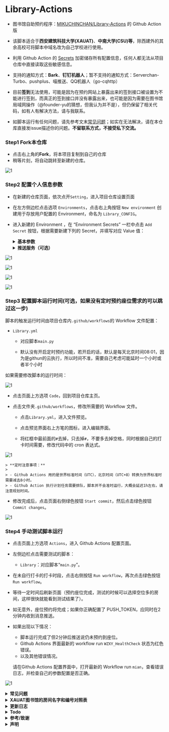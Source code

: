 # Library-Actions

- 图书馆自助预约程序：[MIKUCHINCHAN/Library-Actions](https://github.com/MIKUCHINCHAN/Library-Actions) 的 Github Action 版


- 该脚本适合于**西安建筑科技大学(XAUAT)**、**中南大学(CSU)等**，除西建外的其余高校可将脚本中域名改为自己学校进行使用。
- 利用 Github Action 的 [Secrets](https://docs.github.com/cn/actions/reference/encrypted-Secrets) 加密储存所有配置信息，任何人都无法从项目仓库中直接读取这些敏感信息。
- 支持的通知方式：**Bark**、**钉钉机器人**；暂不支持的通知方式：Serverchan-Turbo、pushplus、喵推送、QQ机器人（go-cqhttp）

- 目前**签到**无法使用，可能是因为在预约网站上暴露出来的签到接口被设置为不能进行签到，而真正的签到接口并没有暴露出来，也可能是因为需要在图书馆局域网操作（@founder-yu的猜想，但我认为并不是），但仍保留了相关代码，如有人有解决方法，请与我联系。

- 如脚本运行有任何问题，请先参考文末[常见问题](#常见问题)；如实在无法解决，请在本仓库直接发issue描述你的问题。**不留联系方式，不接受私下交流。**



### Step1 Fork本仓库

- 点击右上角的**Fork**，将本项目复制到自己的仓库
- 稍等片刻，将自动跳转至新建的仓库。

![1](https://github.com/MIKUCHINCHAN/Library-Actions/blob/main/pic/1.PNG)

### Step2 配置个人信息参数

- 在新建的仓库页面，依次点开`Setting`，进入项目仓库设置页面

- 在左方侧边栏点击选项 `Environments`，点击右上角按钮 `New environment` 创建用于存放用户配置的 Environment，命名为 `Library_CONFIG`。

- 进入新建的 Environment ，在 “Environment Secrets” 一栏中点击 `Add Secret` 按钮，根据需要新建下列的 Secret，并填写对应 Value 值：

  <details>
  <summary><b>基本参数</b></summary>

  - `USERNAME`：学号，e.g.`1902222334`

  - `PASSWORD`：图书馆账号密码，e.g.`WFAWCWAdcaw1!`

  - `AREA_ID`：想要预约的房间编号，写在方括号中，若想添加其他的或者不知道自己学校的房间编号，可以先随便写如[8,10]运行脚本，之后会显示出其他房间的编号，再自行添加或者更改，同时优先考虑高楼层，且房间中优先考虑大座位号，e.g.`[10,8]`

  - `BANNED_SEAT`（无需求可跳过）：绝对不要的座位号，对于AREA_ID中的房间，不要求必须给绝对不要的座位号，可以一个房间给一个不给，同时对于不在AREA_ID中的房间，在这里也可以给绝对不要的座位号，格式为{房间1号ID:[座位号1,座位号2,座位号3,.....]，房间2号ID:...,...}，e.g.`{8:[1,2,3,4,5,6],10:[1,2,3,4]}`

  - `SELECT_WAY`（无需求可跳过）：筛选座位的方式，可选的为1和2，e.g.`1`

    - 方式1，优先级在于房间：优先`AREA_ID`中第一个房间的所有位置，其次为`AREA_ID`中第二个房间的所有位置，且同一房间中的大号优先
    - 方式2，优先级在于座位号：一级优先的是某几个房间的某些位置，二级优先为某几个房间的另外某些位置……

  - `OK_SEAT`（无需求可跳过，若SELECT_WAY=2则该项必填）： 除了BANNED_SEAT以外座位号的倾向，即一个房间中哪些位置比较喜欢 

    - 当SELECT_WAY为1时，无需填写

    - 当SELECT_WAY为2时，需填写房间和座位号的排序，房间ID对应的列表内，越靠前的列表越是倾向（倾向分级），如{8:[[43,44,],[57],[31]],10:[[1,2],[4]]} ，这里的优先级是 8号房间的43号和44号>10号房间的1号和2号>8号房间的57号>10号房间的4号>8号房间的31号>8号房间的剩余号码>10号房间的剩余号码，e.g.`{8:[[43,44,45,46,47,48,49,50,51,52,53,54,59,60,61,64,],[57,58],[31,32,33,34,35,36,37,38,39,40,41,42]],10:[[1,2,3],[1,2,3]]} `

      > - 若AREA_ID中的房间顺序与此处相矛盾，那么以此处为准
      >
      > - 从python3.6开始，dict的插入变为有序，即字典整体变的有序；而之前的版本，比如python2.7，对于字典的插入是乱序的，即插入a,b,c，返回结果顺序可能是a,c,b。

  - `OTHERS_ACCOUNT_USERNAME_1`（无需求可跳过）： 其他人的账号，该项可以重复，即还可以有`OTHERS_ACCOUNT_USERNAME_2`、`OTHERS_ACCOUNT_USERNAME_3`(目前支持10人)等，若填写则代表开启**场外救援模式**，即按常规预约了30分钟内必须通过闸机进行签到，但可以通过在预约后第25分钟时，若自己账号今日还没取消过预约，那么可以取消一次，同时登陆其他账号预约同一个座位，当到第25分钟时，重复上述步骤….当自己在距离第一次预约25分钟后到馆时，可以直接去馆内预约机器上手动预约`ALWAYS_SPARE_AREA`房间的任意一个位置，该座位只用来检测人是否在馆内，之后人可以去之前预约到座位，其他不用管，脚本会自动将其他账号预约到的那个位置转到自己的账号上，e.g.`1114141515 `

  - `OTHERS_ACCOUNT_PASSWORD_1`（无需求可跳过）： 其他人账号的密码，与`OTHERS_ACCOUNT_USERNAME_1`搭配，该项可以重复，即还可以有`OTHERS_ACCOUNT_PASSWORD_2`、`OTHERS_ACCOUNT_PASSWORD_3`等，e.g.`fesfsec2aw! `

  - `ALWAYS_SPARE_AREA`（无需求可跳过，若开启了救援模式则此项必填）： 填写一个总是坐不满的房间ID，e.g.`7`

  </details>

  <details>
  <summary><b>推送服务（可选）</b></summary>


  目前支持的推送方式：

  - Bark
  - 钉钉机器人

  需要使用哪一种方式推送，创建该方式对应的 Secret 即可。

  可以同时推送多个渠道，只需额外创建这些推送方式对应的 Secret 即可。

  如不创建这些推送方式对应的 Secret，则不会推送打卡结果通知。

  <details>
  <summary><b>Bark</b></summary>
    
  - `BARK_TOKEN` （可选）：填写自己 Bark 的推送 URL，e.g.`https://api.day.app/thisisatoken`

    > 形如 `https://api.day.app/thisisatoken`，用于 Bark 推送打卡结果的通知；**请注意不要以斜杠结尾。**
    >
    > 为避免输入错误，建议从 Bark 客户端直接复制。

  </details>

  <details>
  <summary><b>钉钉机器人</b></summary>
    
  - `DD_BOT_ACCESS_TOKEN`（可选）：钉钉机器人推送 Token，填写机器人的 Webhook 地址中的 token。只需 `https://oapi.dingtalk.com/robot/send?access_token=XXX` 等于=符号后面的XXX即可，e.g.`WFAWCWAdcaw1!`

  - `DD_BOT_SECRET`（可选）：钉钉机器人推送SECRET，[官方文档](https://developers.dingtalk.com/document/app/custom-robot-access)，e.g.`WFAWCWAdcaw1!`

    > 如需配置钉钉机器人，上述的 `DD_BOT_ACCESS_TOKEN` 和 `DD_BOT_SECRET` 两条 Secrect 都需创建。

  </details>

![1](https://github.com/MIKUCHINCHAN/Library-Actions/blob/main/pic/2.PNG)

![1](https://github.com/MIKUCHINCHAN/Library-Actions/blob/main/pic/3.PNG)

![1](https://github.com/MIKUCHINCHAN/Library-Actions/blob/main/pic/4.PNG)

![1](https://github.com/MIKUCHINCHAN/Library-Actions/blob/main/pic/5.PNG)

### Step3 配置脚本运行时间(可选，如果没有定时预约座位需求的可以跳过这一步)

脚本的触发运行时间由项目仓库内`.github/workflows`的 Workflow 文件配置：

- `Library.yml`
  - 对应脚本`main.py`

  - 默认没有开启定时预约功能，若开启的话，默认是每天北京时间08:01，因为是githun的云执行，所以时间不准，需要自己考虑可能延时一个小时或者半个小时

如果需要修改脚本的运行时间：

![1](https://github.com/MIKUCHINCHAN/Library-Actions/blob/main/pic/6.PNG)

- 点击页面上方选项 `Code`，回到项目仓库主页。

- 点击文件夹`.github/workflows`，修改所需要的 Workflow 文件。

  - 点击`Library.yml`，进入文件预览。

  - 点击预览界面右上方笔的图标，进入编辑界面。

  - 将红框中最前面的`#`去掉，只去掉`#`，不要多去掉空格，同时根据自己的打卡时间需要，修改代码中的 cron 表达式。

![1](https://github.com/MIKUCHINCHAN/Library-Actions/blob/main/pic/7.PNG)

    > **定时注意事项：**
    >
    > - Github Actions 用的是世界标准时间（UTC），北京时间（UTC+8）转换为世界标准时需要减去8小时。
    > - Github Action 执行计划任务需要排队，脚本并不会准时运行，大概会延迟1h左右，请注意规划时间。
  
- 修改完成后，点击页面右侧绿色按钮 `Start commit`，然后点击绿色按钮 `Commit changes`。

![1](https://github.com/MIKUCHINCHAN/Library-Actions/blob/main/pic/8.PNG)


### Step4 手动测试脚本运行

- 点击页面上方选项 `Actions`，进入 Github Actions 配置页面。

- 左侧边栏点击需要测试的脚本：

  - `Library`：对应脚本“`main.py`”。

- 在未自行打卡的打卡时段，点击右侧按钮 `Run workflow`，再次点击绿色按钮 `Run workflow`。

- 等待一定时间后刷新页面（预约座位完成，测试的时候可以选择空位多的房间，这样很快就能看到测试结果了）。

- 如无意外，座位预约将完成；如果你正确配置了 PUSH_TOKEN，应同时在2分钟内收到消息推送。

- 如果出现以下情况：

  - 脚本运行完成了但2分钟后推送说仍未预约到座位。
  - Github Actions 界面最新的 workflow run `WZXY_HealthCheck` 状态为红色错误。
  - 以及其他错误情况。

  请在Github Actions 配置界面中，打开最新的 Workflow run `mian`，查看错误日志，并检查自己的参数配置是否正确。

![1](https://github.com/MIKUCHINCHAN/Library-Actions/blob/main/pic/9.PNG)



 

<details>
<summary><b>常见问题</b></summary>

- 打卡不准时？
  - Github Action服务器使用的时间是UTC，设置定时时请注意转换为北京时间（UTC+8）。
  - Github Action执行计划任务需要排队，并不会准时运行脚本，大概会延迟1h左右，请注意规划时间。
- 需要其他推送通知渠道？
  - 请提 issue 或参考代码自行实现。
- 其他问题？
  - 欢迎提 issue。

</details>

<details>
<summary><b>XAUAT图书馆的房间名字和编号对照表</b></summary>

```
id-3	雁塔图书馆-二楼-南自修区
id-6	雁塔图书馆-二楼-学术文库自修
id-7	雁塔图书馆-三楼-南自修区
id-8	雁塔图书馆-三楼-移动设备自修区
id-14	雁塔图书馆-三楼-东自修区
id-9	雁塔图书馆-四楼-南自修区 
id-10	雁塔图书馆-四楼-移动设备自修区
id-15	雁塔图书馆-四楼-东自修区
id-16	雁塔图书馆-四楼-西自修区
id-12	雁塔图书馆-一楼研讨间-会议室2(2-20人)
id-13	雁塔图书馆-一楼研讨间-会议室3(2-20人)
id-32	草堂图书馆-一楼-考研专区
id-21	草堂图书馆-二楼-A区
id-22	草堂图书馆-二楼-D区
id-23	草堂图书馆-三楼-A区
id-24	草堂图书馆-三楼-B区
id-25	草堂图书馆-三楼-C区
id-26	草堂图书馆-三楼-D区
id-27	草堂图书馆-四楼-A区
id-28	草堂图书馆-四楼-B区
id-29	草堂图书馆-四楼-C区
id-30	草堂图书馆-四楼-D区
```

</details>

<details>
<summary><b>更新日志</b></summary>

- 2022.07.08 正式发布

</details>

<details>
<summary><b>Todo</b></summary>

- 解耦推送模块
- 用PYQT做一个EXE的可视化界
- 目前只能保证西建同学可用，若其他学校有需求，可以联系补上。

</details>

<details>
<summary><b>参考/致谢</b></summary>

- [jimlee2002/Actions-WoZaiXiaoYuanPuncher](https://github.com/jimlee2002/Actions-WoZaiXiaoYuanPuncher) ，参考了其代码中的多种通知方式以及借鉴了其README.md文件的书写格式。


- [founder-yu/CSU-Library](https://github.com/founder-yu/CSU-Library)，参考了其签到的代码，但结果是没效果、没做出来。

</details>

<details>
<summary><b>声明</b></summary>

- 本项目仅供编程学习/个人使用，请遵守Apache-2.0 License开源项目授权协议.
- 请在国家法律法规和校方相关原则下使用。


- 开发者不对任何下载者和使用者的任何行为负责。

- 程序使用的所有信息均利用 Github 的 [Secrets](https://docs.github.com/cn/actions/reference/encrypted-Secrets) 加密储存。

</details>

